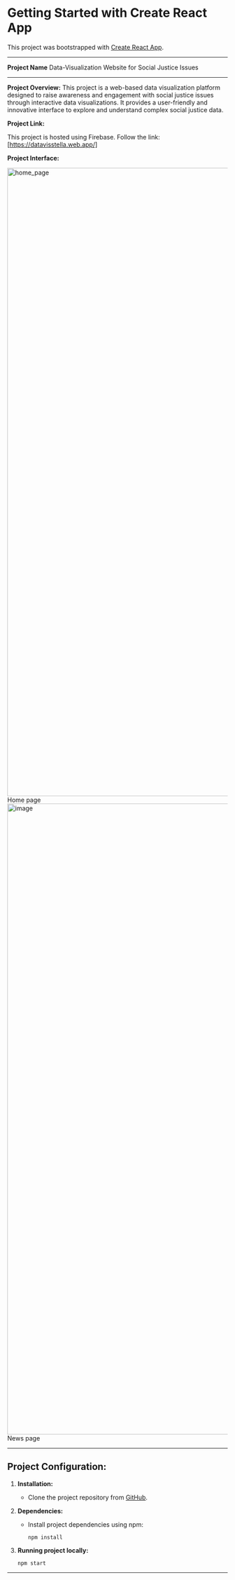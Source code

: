 # Getting Started with Create React App

This project was bootstrapped with [Create React App](https://github.com/facebook/create-react-app).

---

**Project Name**
Data-Visualization Website for Social Justice Issues

---

**Project Overview:**
This project is a web-based data visualization platform designed to raise awareness and engagement with social justice issues through interactive data visualizations. It provides a user-friendly and innovative interface to explore and understand complex social justice data.

**Project Link:**

This project is hosted using Firebase.
Follow the link: [https://datavisstella.web.app/]

**Project Interface:**

<img width="1434" alt="home_page" src="https://github.com/stellaWangg/Dataviz-project/assets/91721862/bed694e1-e081-43d0-995f-4e53086c3ad5">
Home page

<img width="1440" alt="image" src="https://github.com/stellaWangg/Dataviz-project/assets/91721862/bfc9a829-8155-4148-8d6c-2707ff8e64fa">
News page

---

## **Project Configuration:**

1. **Installation:**

   - Clone the project repository from [GitHub]([https://github.com/stellaWangg/Dataviz-project/]).

2. **Dependencies:**

   - Install project dependencies using npm:
     ```
     npm install
     ```

3. **Running project locally:**
   ```
   npm start
   ```
---

